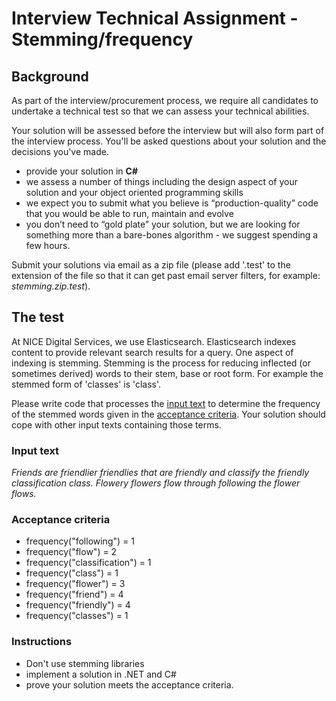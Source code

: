 # Interview Technical Assignment - Stemming/frequency

## Background

As part of the interview/procurement process, we require all candidates to undertake a technical test so that we can assess your technical abilities.

Your solution will be assessed before the interview but will also form part of the interview process. You'll be asked questions about your solution and the decisions you've made.

- provide your solution in **C#**
- we assess a number of things including the design aspect of your solution and your object oriented programming skills
- we expect you to submit what you believe is “production-quality” code that you would be able to run, maintain and evolve
- you don’t need to “gold plate” your solution, but we are looking for something more than a bare-bones algorithm - we suggest spending a few hours.

Submit your solutions via email as a zip file (please add '.test' to the extension of the file so that it can get past email server filters, for example: *stemming.zip.test*).

## The test

At NICE Digital Services, we use Elasticsearch. Elasticsearch indexes content to provide relevant search results for a query. One aspect of indexing is stemming. Stemming is the process for reducing inflected (or sometimes derived) words to their stem, base or root form. For example the stemmed form of 'classes' is 'class'.

Please write code that processes the [input text](#input-tect) to determine the frequency of the stemmed words given in the [acceptance criteria](#acceptance-criteria). Your solution should cope with other input texts containing those terms.

### Input text

*Friends are friendlier friendlies that are friendly and classify the friendly classification class. Flowery flowers flow through following the flower flows.*

### Acceptance criteria

- frequency("following") = 1
- frequency("flow") = 2
- frequency("classification") = 1
- frequency("class") = 1
- frequency("flower") = 3
- frequency("friend") = 4
- frequency("friendly") = 4
- frequency("classes") = 1

### Instructions

- Don't use stemming libraries
- implement a solution in .NET and C#
- prove your solution meets the acceptance criteria.